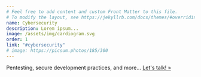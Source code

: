 ```yaml
---
# Feel free to add content and custom Front Matter to this file.
# To modify the layout, see https://jekyllrb.com/docs/themes/#overriding-theme-defaults
name: Cybersecurity
description: Lorem ipsum...
image: /assets/img/cardiogram.svg
order: 1
link: "#cybersecurity"
# image: https://picsum.photos/185/300
---
```

Pentesting, secure development practices, and more...
<a class="" href="/contact-kyle">Let's talk! &raquo;</a>
